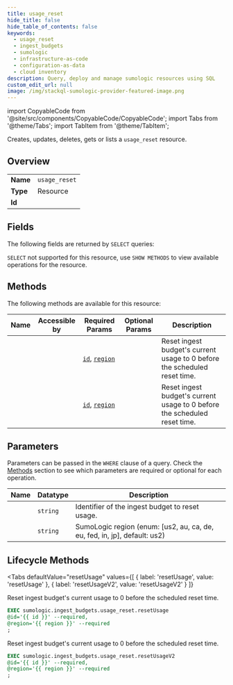 ```yaml
--- 
title: usage_reset
hide_title: false
hide_table_of_contents: false
keywords:
  - usage_reset
  - ingest_budgets
  - sumologic
  - infrastructure-as-code
  - configuration-as-data
  - cloud inventory
description: Query, deploy and manage sumologic resources using SQL
custom_edit_url: null
image: /img/stackql-sumologic-provider-featured-image.png
---
```


import CopyableCode from '@site/src/components/CopyableCode/CopyableCode';
import Tabs from '@theme/Tabs';
import TabItem from '@theme/TabItem';

Creates, updates, deletes, gets or lists a <code>usage_reset</code> resource.

## Overview
<table><tbody>
<tr><td><b>Name</b></td><td><code>usage_reset</code></td></tr>
<tr><td><b>Type</b></td><td>Resource</td></tr>
<tr><td><b>Id</b></td><td><CopyableCode code="sumologic.ingest_budgets.usage_reset" /></td></tr>
</tbody></table>

## Fields

The following fields are returned by `SELECT` queries:

`SELECT` not supported for this resource, use `SHOW METHODS` to view available operations for the resource.


## Methods

The following methods are available for this resource:

<table>
<thead>
    <tr>
    <th>Name</th>
    <th>Accessible by</th>
    <th>Required Params</th>
    <th>Optional Params</th>
    <th>Description</th>
    </tr>
</thead>
<tbody>
<tr>
    <td><a href="#resetUsage"><CopyableCode code="resetUsage" /></a></td>
    <td><CopyableCode code="exec" /></td>
    <td><a href="#parameter-id"><code>id</code></a>, <a href="#parameter-region"><code>region</code></a></td>
    <td></td>
    <td>Reset ingest budget's current usage to 0 before the scheduled reset time.</td>
</tr>
<tr>
    <td><a href="#resetUsageV2"><CopyableCode code="resetUsageV2" /></a></td>
    <td><CopyableCode code="exec" /></td>
    <td><a href="#parameter-id"><code>id</code></a>, <a href="#parameter-region"><code>region</code></a></td>
    <td></td>
    <td>Reset ingest budget's current usage to 0 before the scheduled reset time.</td>
</tr>
</tbody>
</table>

## Parameters

Parameters can be passed in the `WHERE` clause of a query. Check the [Methods](#methods) section to see which parameters are required or optional for each operation.

<table>
<thead>
    <tr>
    <th>Name</th>
    <th>Datatype</th>
    <th>Description</th>
    </tr>
</thead>
<tbody>
<tr id="parameter-id">
    <td><CopyableCode code="id" /></td>
    <td><code>string</code></td>
    <td>Identifier of the ingest budget to reset usage.</td>
</tr>
<tr id="parameter-region">
    <td><CopyableCode code="region" /></td>
    <td><code>string</code></td>
    <td>SumoLogic region (enum: [us2, au, ca, de, eu, fed, in, jp], default: us2)</td>
</tr>
</tbody>
</table>

## Lifecycle Methods

<Tabs
    defaultValue="resetUsage"
    values={[
        { label: 'resetUsage', value: 'resetUsage' },
        { label: 'resetUsageV2', value: 'resetUsageV2' }
    ]}
>
<TabItem value="resetUsage">

Reset ingest budget's current usage to 0 before the scheduled reset time.

```sql
EXEC sumologic.ingest_budgets.usage_reset.resetUsage 
@id='{{ id }}' --required, 
@region='{{ region }}' --required
;
```
</TabItem>
<TabItem value="resetUsageV2">

Reset ingest budget's current usage to 0 before the scheduled reset time.

```sql
EXEC sumologic.ingest_budgets.usage_reset.resetUsageV2 
@id='{{ id }}' --required, 
@region='{{ region }}' --required
;
```
</TabItem>
</Tabs>
